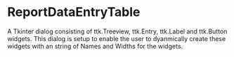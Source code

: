 # ReportDataEntryTable
A Tkinter dialog consisting of ttk.Treeview, ttk.Entry, ttk.Label and ttk.Button widgets.  This dialog is setup to enable the user to dyanmically create these widgets with an string of Names and Widths for the widgets.
